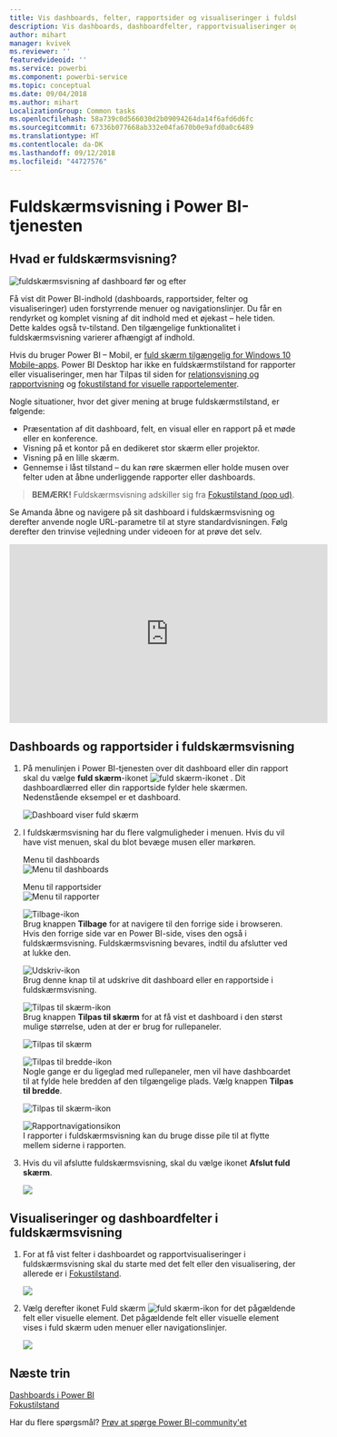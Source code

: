```yaml
---
title: Vis dashboards, felter, rapportsider og visualiseringer i fuldskærmsvisning
description: Vis dashboards, dashboardfelter, rapportvisualiseringer og rapportsider i fuldskærmsvisning – også kaldet *TV-tilstand*.
author: mihart
manager: kvivek
ms.reviewer: ''
featuredvideoid: ''
ms.service: powerbi
ms.component: powerbi-service
ms.topic: conceptual
ms.date: 09/04/2018
ms.author: mihart
LocalizationGroup: Common tasks
ms.openlocfilehash: 58a739c0d566030d2b09094264da14f6afd6d6fc
ms.sourcegitcommit: 67336b077668ab332e04fa670b0e9afd0a0c6489
ms.translationtype: HT
ms.contentlocale: da-DK
ms.lasthandoff: 09/12/2018
ms.locfileid: "44727576"
---
```

# <a name="full-screen-mode-in-power-bi-service"></a>Fuldskærmsvisning i Power BI-tjenesten
## <a name="what-is-full-screen-mode"></a>Hvad er fuldskærmsvisning?
![fuldskærmsvisning af dashboard før og efter](media/service-fullscreen-mode/power-bi-full-screen-comparison.png)

Få vist dit Power BI-indhold (dashboards, rapportsider, felter og visualiseringer) uden forstyrrende menuer og navigationslinjer.  Du får en rendyrket og komplet visning af dit indhold med et øjekast – hele tiden. Dette kaldes også tv-tilstand. Den tilgængelige funktionalitet i fuldskærmsvisning varierer afhængigt af indhold. 

Hvis du bruger Power BI – Mobil, er [fuld skærm tilgængelig for Windows 10 Mobile-apps](consumer/mobile/mobile-windows-10-app-presentation-mode.md). Power BI Desktop har ikke en fuldskærmstilstand for rapporter eller visualiseringer, men har Tilpas til siden for [relationsvisning og rapportvisning](desktop-report-view.md) og [fokustilstand for visuelle rapportelementer](service-focus-mode.md).

 

Nogle situationer, hvor det giver mening at bruge fuldskærmstilstand, er følgende:

* Præsentation af dit dashboard, felt, en visual eller en rapport på et møde eller en konference.
* Visning på et kontor på en dedikeret stor skærm eller projektor.
* Visning på en lille skærm.
* Gennemse i låst tilstand – du kan røre skærmen eller holde musen over felter uden at åbne underliggende rapporter eller dashboards.

> **BEMÆRK!** Fuldskærmsvisning adskiller sig fra [Fokustilstand (pop ud)](service-focus-mode.md).
> 
> 

Se Amanda åbne og navigere på sit dashboard i fuldskærmsvisning og derefter anvende nogle URL-parametre til at styre standardvisningen. Følg derefter den trinvise vejledning under videoen for at prøve det selv.

<iframe width="560" height="315" src="https://www.youtube.com/embed/c31gZkyvC54" frameborder="0" allowfullscreen></iframe>

## <a name="dashboards-and-report-pages-in-full-screen-mode"></a>Dashboards og rapportsider i fuldskærmsvisning
1. På menulinjen i Power BI-tjenesten over dit dashboard eller din rapport skal du vælge **fuld skærm**-ikonet ![fuld skærm-ikonet ](media/service-fullscreen-mode/power-bi-full-screen-icon.png) . Dit dashboardlærred eller din rapportside fylder hele skærmen. Nedenstående eksempel er et dashboard.
   
      ![Dashboard viser fuld skærm](media/service-fullscreen-mode/power-bi-dash-full-screen.png)
2. I fuldskærmsvisning har du flere valgmuligheder i menuen.  Hvis du vil have vist menuen, skal du blot bevæge musen eller markøren. 
   
     Menu til dashboards    
     ![Menu til dashboards](media/service-fullscreen-mode/power-bi-full-screen-menu-dashboard.png)    
   
     Menu til rapportsider    
    ![Menu til rapporter](media/service-fullscreen-mode/power-bi-report-menu.png)    
   
    ![Tilbage-ikon](media/service-fullscreen-mode/power-bi-back-icon.png)    
    Brug knappen **Tilbage** for at navigere til den forrige side i browseren. Hvis den forrige side var en Power BI-side, vises den også i fuldskærmsvisning.  Fuldskærmsvisning bevares, indtil du afslutter ved at lukke den.
   
    ![Udskriv-ikon](media/service-fullscreen-mode/power-bi-print-icon.png)    
    Brug denne knap til at udskrive dit dashboard eller en rapportside i fuldskærmsvisning. 
   
    ![Tilpas til skærm-ikon](media/service-fullscreen-mode/power-bi-fit-to-width.png)    
    Brug knappen **Tilpas til skærm** for at få vist et dashboard i den størst mulige størrelse, uden at der er brug for rullepaneler.     
   
    ![Tilpas til skærm](media/service-fullscreen-mode/power-bi-fit-screen.png)
   
    ![Tilpas til bredde-ikon](media/service-fullscreen-mode/power-bi-fit-width.png)       
    Nogle gange er du ligeglad med rullepaneler, men vil have dashboardet til at fylde hele bredden af den tilgængelige plads. Vælg knappen **Tilpas til bredde**.    
   
    ![Tilpas til skærm-ikon](media/service-fullscreen-mode/power-bi-fit-to-width-new.png)
   
    ![Rapportnavigationsikon](media/service-fullscreen-mode/power-bi-report-nav2.png)       
    I rapporter i fuldskærmsvisning kan du bruge disse pile til at flytte mellem siderne i rapporten.    
3. Hvis du vil afslutte fuldskærmsvisning, skal du vælge ikonet **Afslut fuld skærm**.
   
      ![](media/service-fullscreen-mode/exit-fullscreen-new.png)

## <a name="visualizations-and-dashboard-tiles-in-full-screen-mode"></a>Visualiseringer og dashboardfelter i fuldskærmsvisning
1. For at få vist felter i dashboardet og rapportvisualiseringer i fuldskærmsvisning skal du starte med det felt eller den visualisering, der allerede er i [Fokustilstand](service-focus-mode.md). 
   
    ![](media/service-fullscreen-mode/power-bi-focus3.png)
2. Vælg derefter ikonet Fuld skærm ![fuld skærm-ikon](media/service-fullscreen-mode/power-bi-full-screen-icon.png)  for det pågældende felt eller visuelle element. Det pågældende felt eller visuelle element vises i fuld skærm uden menuer eller navigationslinjer.
   
    ![](media/service-fullscreen-mode/power-bi-fullscreen.png)

## <a name="next-steps"></a>Næste trin
[Dashboards i Power BI](service-dashboards.md)  
[Fokustilstand](service-focus-mode.md)    

Har du flere spørgsmål? [Prøv at spørge Power BI-community'et](http://community.powerbi.com/)

